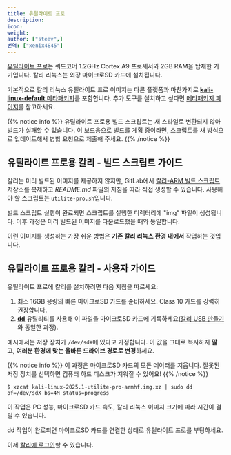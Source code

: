 ```yaml
---
title: 유틸라이트 프로
description:
icon:
weight:
author: ["steev",]
번역: ["xenix4845"]
---
```


[유틸라이트 프로](http://www.compulab.co.il/utilite-computer/web/utilite-overview)는 쿼드코어 1.2GHz Cortex A9 프로세서와 2GB RAM을 탑재한 기기입니다. 칼리 리눅스는 외장 마이크로SD 카드에 설치됩니다.

기본적으로 칼리 리눅스 유틸라이트 프로 이미지는 다른 플랫폼과 마찬가지로 [**kali-linux-default** 메타패키지](/docs/general-use/metapackages/)를 포함합니다. 추가 도구를 설치하고 싶다면 [메타패키지 페이지](/docs/general-use/metapackages/)를 참고하세요.

{{% notice info %}}
유틸라이트 프로용 빌드 스크립트는 새 스타일로 변환되지 않아 빌드가 실패할 수 있습니다. 이 보드용으로 빌드를 계획 중이라면, 스크립트를 새 방식으로 업데이트해서 병합 요청으로 제출해 주세요.
{{% /notice %}}

## 유틸라이트 프로용 칼리 - 빌드 스크립트 가이드

칼리는 미리 빌드된 이미지를 제공하지 않지만, GitLab에서 [칼리-ARM 빌드 스크립트](https://gitlab.com/kalilinux/build-scripts/kali-arm) 저장소를 복제하고 _README.md_ 파일의 지침을 따라 직접 생성할 수 있습니다. 사용해야 할 스크립트는 `utilite-pro.sh`입니다.

빌드 스크립트 실행이 완료되면 스크립트를 실행한 디렉터리에 "img" 파일이 생성됩니다. 이후 과정은 미리 빌드된 이미지를 다운로드했을 때와 동일합니다.

이런 이미지를 생성하는 가장 쉬운 방법은 **기존 칼리 리눅스 환경 내에서** 작업하는 것입니다.

## 유틸라이트 프로용 칼리 - 사용자 가이드

유틸라이트 프로에 칼리를 설치하려면 다음 지침을 따르세요:

1. 최소 16GB 용량의 빠른 마이크로SD 카드를 준비하세요. Class 10 카드를 강력히 권장합니다.
2. **[dd](https://manpages.debian.org/testing/coreutils/dd.1.en.html)** 유틸리티를 사용해 이 파일을 마이크로SD 카드에 기록하세요([칼리 USB 만들기](/docs/usb/live-usb-install-with-windows/)와 동일한 과정).

예시에서는 저장 장치가 `/dev/sdX`에 있다고 가정합니다. 이 값을 그대로 복사하지 **말고**, **여러분 환경에 맞는 올바른 드라이브 경로로 변경**하세요.

{{% notice info %}}
이 과정은 마이크로SD 카드의 모든 데이터를 지웁니다. 잘못된 저장 장치를 선택하면 컴퓨터 하드 디스크가 지워질 수 있어요!
{{% /notice %}}

```console
$ xzcat kali-linux-2025.1-utilite-pro-armhf.img.xz | sudo dd of=/dev/sdX bs=4M status=progress
```

이 작업은 PC 성능, 마이크로SD 카드 속도, 칼리 리눅스 이미지 크기에 따라 시간이 걸릴 수 있습니다.

dd 작업이 완료되면 마이크로SD 카드를 연결한 상태로 유틸라이트 프로를 부팅하세요.

이제 [칼리에 로그인](/docs/introduction/default-credentials/)할 수 있습니다.
